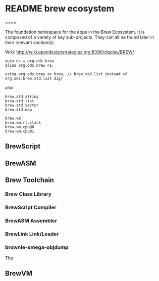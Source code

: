# README brew ecosystem
====

The foundation namespace for the apps in the Brew Ecosystem. It is composed of a variety of key sub-projects. They can all be found later in their relevant section(s).

Wiki: http://wiki.opendesignstrategies.org:8090/display/BREW/

```
auto ns = org.ods.brew 
alias org.ods.brew ns;

using org.ods.brew as brew; // brew.std.list instead of org.ods.brew.std.list dig?

```
also

```
brew.std.string
brew.std.list
brew.std.vector
brew.std.map

brew.vm
brew.vm.rt.stack
brew.vm.cpu@0
brew:vm:cpu@1
```


## BrewScript ##

## BrewASM ##

## Brew Toolchain ##

### Brew Class Library ###

### BrewScript Compiler ###

### BrewASM Assembler ###

### BrewLink Link/Loader ###

### brownie-xmega-objdump ###

The

## BrewVM ##

